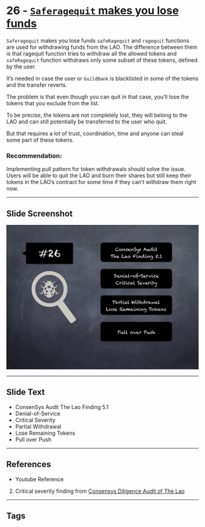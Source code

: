 
# 26 - [`Saferagequit` makes you lose funds](./`Saferagequit`%20makes%20you%20lose%20funds.md)

`Saferagequit` makes you lose funds `safeRagequit` and `ragequit` functions are used for withdrawing funds from the LAO. The difference between them is that ragequit function tries to withdraw all the allowed tokens and `safeRagequit` function withdraws only some subset of these tokens, defined by the user. 

It’s needed in case the user or `GuildBank` is blacklisted in some of the tokens and the transfer reverts. 

The problem is that even though you can quit in that case, you’ll lose the tokens that you exclude from the list. 

To be precise, the tokens are not completely lost, they will belong to the LAO and can still potentially be transferred to the user who quit. 

But that requires a lot of trust, coordination, time and anyone can steal some part of these tokens.

### Recommendation:
Implementing pull pattern for token withdrawals should solve the issue. Users will be able to quit the LAO and burn their shares but still keep their tokens in the LAO’s contract for some time if they can’t withdraw them right now.
___
## Slide Screenshot
![026.png](../../images/7.%20Audit%20Findings%20101/026.png)
___
## Slide Text
- ConsenSys Audit The Lao Finding 5.1
- Denial-of-Service
- Critical Severity
- Partial Withdrawal
- Lose Remaining Tokens
- Pull over Push
___
## References
- Youtube Reference
2. Critical severity finding from [Consensys Diligence Audit of The Lao](https://consensys.net/diligence/audits/2020/01/the-lao)
___
## Tags
